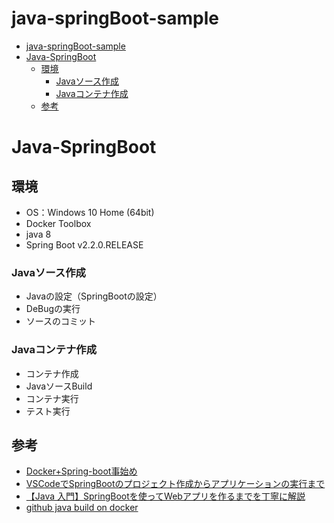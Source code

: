 # java-springBoot-sample

- [java-springBoot-sample](#java-springboot-sample)
- [Java-SpringBoot](#java-springboot)
  - [環境](#%e7%92%b0%e5%a2%83)
    - [Javaソース作成](#java%e3%82%bd%e3%83%bc%e3%82%b9%e4%bd%9c%e6%88%90)
    - [Javaコンテナ作成](#java%e3%82%b3%e3%83%b3%e3%83%86%e3%83%8a%e4%bd%9c%e6%88%90)
  - [参考](#%e5%8f%82%e8%80%83)

# Java-SpringBoot
## 環境
- OS：Windows 10 Home (64bit)
- Docker Toolbox
- java 8
- Spring Boot v2.2.0.RELEASE
### Javaソース作成
- Javaの設定（SpringBootの設定）
- DeBugの実行
- ソースのコミット
### Javaコンテナ作成
- コンテナ作成
- JavaソースBuild
- コンテナ実行
- テスト実行
## 参考
- [Docker+Spring-boot事始め](https://qiita.com/minase_tetsuya/items/cb9f937ad2e0767f45d3)
- [VSCodeでSpringBootのプロジェクト作成からアプリケーションの実行まで](https://qiita.com/yama9112/items/ff829561238440437b99)
- [【Java 入門】SpringBootを使ってWebアプリを作るまでを丁寧に解説](https://www.sejuku.net/blog/106479)
- [github java build on docker](https://github.com/yoshioterada/k8s-Azure-Container-Service-AKS--on-Azure)